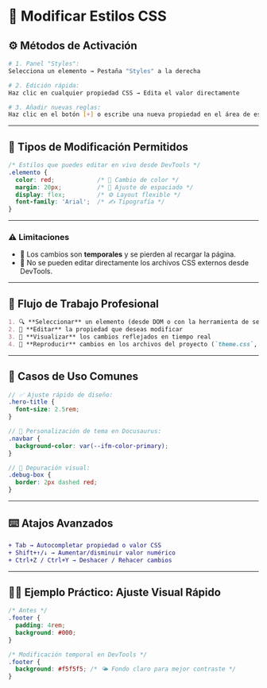 
# 🎨 Modificar Estilos CSS 
## ⚙️ Métodos de Activación
```bash
# 1. Panel "Styles":
Selecciona un elemento → Pestaña "Styles" a la derecha

# 2. Edición rápida:
Haz clic en cualquier propiedad CSS → Edita el valor directamente

# 3. Añadir nuevas reglas:
Haz clic en el botón [+] o escribe una nueva propiedad en el área de estilos
```

---

## 🧪 Tipos de Modificación Permitidos
```css
/* Estilos que puedes editar en vivo desde DevTools */
.elemento {
  color: red;            /* 🎯 Cambio de color */
  margin: 20px;          /* 📏 Ajuste de espaciado */
  display: flex;         /* ⚙️ Layout flexible */
  font-family: 'Arial';  /* ✍️ Tipografía */
}
```

---

### ⚠️ Limitaciones
- 🔁 Los cambios son **temporales** y se pierden al recargar la página.
- 🚫 No se pueden editar directamente los archivos CSS externos desde DevTools.

---

## 🧭 Flujo de Trabajo Profesional
```markdown
1. 🔍 **Seleccionar** un elemento (desde DOM o con la herramienta de selección)
2. 🎨 **Editar** la propiedad que deseas modificar
3. 👀 **Visualizar** los cambios reflejados en tiempo real
4. 💾 **Reproducir** cambios en los archivos del proyecto (`theme.css`, `custom.css`, etc.)
```

---

## 💼 Casos de Uso Comunes
```scss
// ✅ Ajuste rápido de diseño:
.hero-title {
  font-size: 2.5rem;
}

// 🎨 Personalización de tema en Docusaurus:
.navbar {
  background-color: var(--ifm-color-primary);
}

// 🧪 Depuración visual:
.debug-box {
  border: 2px dashed red;
}
```

---

## ⌨️ Atajos Avanzados
```diff
+ Tab → Autocompletar propiedad o valor CSS
+ Shift+↑/↓ → Aumentar/disminuir valor numérico
+ Ctrl+Z / Ctrl+Y → Deshacer / Rehacer cambios
```

---

## 🧑‍🔧 Ejemplo Práctico: Ajuste Visual Rápido
````css
/* Antes */
.footer {
  padding: 4rem;
  background: #000;
}

/* Modificación temporal en DevTools */
.footer {
  background: #f5f5f5; /* 🌤️ Fondo claro para mejor contraste */
}
````
